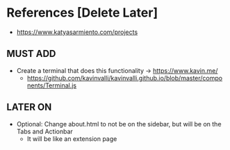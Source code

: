 # References [Delete Later]

- <https://www.katyasarmiento.com/projects>

## MUST ADD

- Create a terminal that does this functionality -> <https://www.kavin.me/>
  - <https://github.com/kavinvalli/kavinvalli.github.io/blob/master/components/Terminal.js>


## LATER ON

- Optional: Change about.html to not be on the sidebar, but will be on the Tabs and Actionbar
  - It will be like an extension page